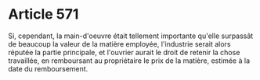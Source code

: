 # Article 571

Si, cependant, la main-d'oeuvre était tellement importante qu'elle surpassât de beaucoup la valeur de la matière employée, l'industrie serait alors réputée la partie principale, et l'ouvrier aurait le droit de retenir la chose travaillée, en remboursant au propriétaire le prix de la matière, estimée à la date du remboursement.